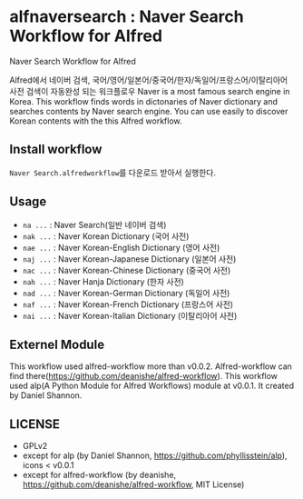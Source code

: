 alfnaversearch : Naver Search Workflow for Alfred
==============

Naver Search Workflow for Alfred

Alfred에서 네이버 검색, 국어/영어/일본어/중국어/한자/독일어/프랑스어/이탈리아어 사전 검색이 자동완성 되는 워크플로우
Naver is a most famous search engine in Korea.
This workflow finds words in dictonaries of Naver dictionary and searches contents by Naver search engine. 
You can use easily to discover Korean contents with the this Alfred workflow.

Install workflow
--------------
 `Naver Search.alfredworkflow`를 다운로드 받아서 실행한다.

Usage
--------------
* `na ...`  : Naver Search(일반 네이버 검색)
* `nak ...` : Naver Korean Dictionary (국어 사전)
* `nae ...` : Naver Korean-English Dictionary (영어 사전)
* `naj ...` : Naver Korean-Japanese Dictionary (일본어 사전)
* `nac ...` : Naver Korean-Chinese Dictionary (중국어 사전)
* `nah ...` : Naver Hanja Dictionary (한자 사전)
* `nad ...` : Naver Korean-German Dictionary (독일어 사전)
* `naf ...` : Naver Korean-French Dictionary (프랑스어 사전)
* `nai ...` : Naver Korean-Italian Dictionary (이탈리아어 사전)


Externel Module
--------------
 This workflow used alfred-workflow more than v0.0.2. Alfred-workflow can find there(https://github.com/deanishe/alfred-workflow).
 This workflow used alp(A Python Module for Alfred Workflows) module at v0.0.1. It created by Daniel Shannon. 

LICENSE
--------------
 - GPLv2
 - except for alp (by Daniel Shannon, https://github.com/phyllisstein/alp), icons < v0.0.1
 - except for alfred-workflow (by deanishe, https://github.com/deanishe/alfred-workflow, MIT License)